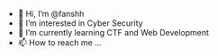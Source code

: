 - 👋 Hi, I’m @fanshh
- 👀 I’m interested in Cyber Security
- 🌱 I’m currently learning CTF and Web Development
- 📫 How to reach me ...

<!---
fanshh/fanshh is a ✨ special ✨ repository because its `README.md` (this file) appears on your GitHub profile.
You can click the Preview link to take a look at your changes.
--->
